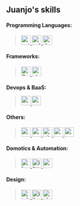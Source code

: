 Juanjo's skills 
---
<p align="left"> 
 <h4 align="left">Programming Languages:</h4>

>   <a href="https://www.python.org" target="_blank" rel="noreferrer">
> <img
> src="https://raw.githubusercontent.com/devicons/devicon/master/icons/python/python-original.svg"
> alt="python" width="25" height="25"/> </a>  <a
> href="https://www.w3schools.com/cpp/" target="_blank"
> rel="noreferrer"> <img
> src="https://raw.githubusercontent.com/devicons/devicon/master/icons/cplusplus/cplusplus-original.svg"
> alt="cplusplus" width="25" height="25"/> </a> <a
> href="https://dart.dev" target="_blank" rel="noreferrer"> <img
> src="https://www.vectorlogo.zone/logos/dartlang/dartlang-icon.svg"
> alt="dart" width="25" height="25"/> </a>

 
 <h4 align="left">Frameworks:</h4>
 
> <a href="https://flutter.dev" target="_blank" rel="noreferrer"> <img
> src="https://www.vectorlogo.zone/logos/flutterio/flutterio-icon.svg"
> alt="flutter" width="25" height="25"/>   <a href="https://www.qt.io/"
> target="_blank" rel="noreferrer"> <img
> src="https://upload.wikimedia.org/wikipedia/commons/0/0b/Qt_logo_2016.svg"
> alt="qt" width="25" height="25"/> </a>

  
<h4 align="left">Devops & BaaS:</h>

> <a href="https://aws.amazon.com/amplify/" target="_blank"
> rel="noreferrer"> <img
> src="https://docs.amplify.aws/assets/logo-dark.svg" alt="amplify"
> width="25" height="25"/> </a> <a href="https://aws.amazon.com"
> target="_blank" rel="noreferrer"> <img
> src="https://raw.githubusercontent.com/devicons/devicon/master/icons/amazonwebservices/amazonwebservices-original-wordmark.svg"
> alt="aws" width="25" height="25"/> </a>

<h4 align="left">Others:</h4>

> <a href="https://www.arduino.cc/" target="_blank" rel="noreferrer">
> <img src="https://cdn.worldvectorlogo.com/logos/arduino-1.svg"
> alt="arduino" width="25" height="25"/> </a>   <a
> href="https://postman.com" target="_blank" rel="noreferrer"> <img
> src="https://www.vectorlogo.zone/logos/getpostman/getpostman-icon.svg"
> alt="postman" width="25" height="25"/> </a> </a> <a
> href="https://git-scm.com/" target="_blank" rel="noreferrer"> <img
> src="https://www.vectorlogo.zone/logos/git-scm/git-scm-icon.svg"
> alt="git" width="25" height="25"/> </a> <a
> href="https://www.mongodb.com/" target="_blank" rel="noreferrer"> <img
> src="https://raw.githubusercontent.com/devicons/devicon/master/icons/mongodb/mongodb-original-wordmark.svg"
> alt="mongodb" width="25" height="25"/> </a> <a
> href="https://www.mysql.com/" target="_blank" rel="noreferrer"> <img
> src="https://raw.githubusercontent.com/devicons/devicon/master/icons/mysql/mysql-original-wordmark.svg"
> alt="mysql" width="25" height="25"/> </a>

<h4 align="left">Domotics & Automation:</h4>

> <a
> href="https://upload.wikimedia.org/wikipedia/commons/6/6e/Home_Assistant_Logo.svg"
> target="_blank" rel="noreferrer"> <img
> src="https://upload.wikimedia.org/wikipedia/commons/6/6e/Home_Assistant_Logo.svg"
> alt="homeassistant" width="25" height="25"/> </a>  <a
> href="https://ifttt.com/" target="_blank" rel="noreferrer"> <img
> src="https://www.vectorlogo.zone/logos/ifttt/ifttt-ar21.svg"
> alt="ifttt" width="25" height="25"/> </a> <a href="https://zapier.com"
> target="_blank" rel="noreferrer"> <img
> src="https://www.vectorlogo.zone/logos/zapier/zapier-icon.svg"
> alt="zapier" width="25" height="25"/> </a>

<h4 align="left">Design:</h4>

>  <a href="https://www.adobe.com/products/xd.html" target="_blank"
> rel="noreferrer"> <img
> src="https://cdn.worldvectorlogo.com/logos/adobe-xd.svg" alt="xd"
> width="25" height="25"/> </a>  <a
> href="https://www.adobe.com/in/products/illustrator.html"
> target="_blank" rel="noreferrer"> <img
> src="https://www.vectorlogo.zone/logos/adobe_illustrator/adobe_illustrator-icon.svg"
> alt="illustrator" width="25" height="25"/> </a> <a
> href="https://www.photoshop.com/en" target="_blank" rel="noreferrer">
> <img
> src="https://raw.githubusercontent.com/devicons/devicon/master/icons/photoshop/photoshop-line.svg"
> alt="photoshop" width="25" height="25"/> </a>
 </p>




